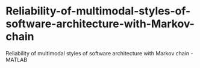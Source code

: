 # Reliability-of-multimodal-styles-of-software-architecture-with-Markov-chain
Reliability of multimodal styles of software architecture with Markov chain - MATLAB
